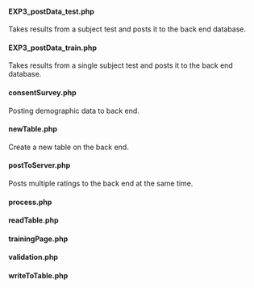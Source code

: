 #### EXP3_postData_test.php
Takes results from a subject test and posts it to the back end database.

#### EXP3_postData_train.php
Takes results from a single subject test and posts it to the back end database.

#### consentSurvey.php
Posting demographic data to back end.

#### newTable.php
Create a new table on the back end.

#### postToServer.php
Posts multiple ratings to the back end at the same time.

#### process.php


#### readTable.php
#### trainingPage.php
#### validation.php
#### writeToTable.php
